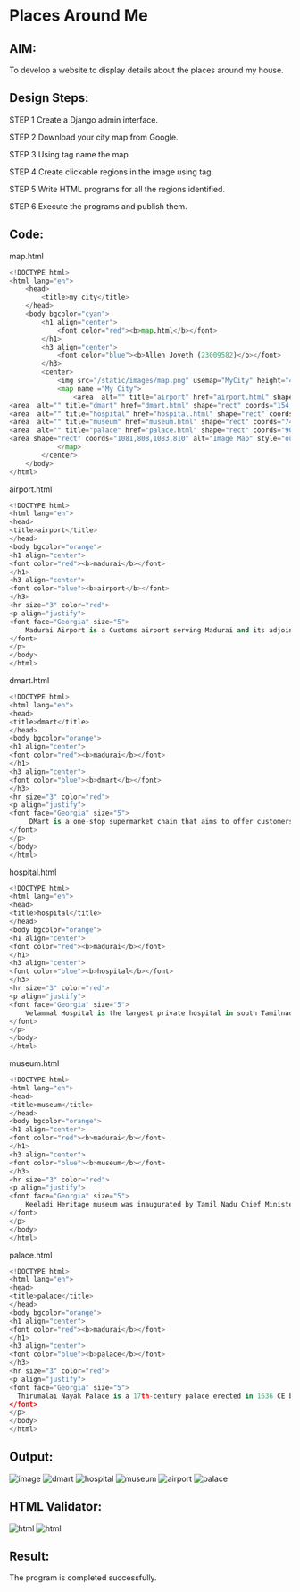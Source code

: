 # Places Around Me
## AIM:
To develop a website to display details about the places around my house.

## Design Steps:

STEP 1
Create a Django admin interface.

STEP 2
Download your city map from Google.

STEP 3
Using <map> tag name the map.

STEP 4
Create clickable regions in the image using <area> tag.

STEP 5
Write HTML programs for all the regions identified.

STEP 6
Execute the programs and publish them.

## Code:
map.html
```py
<!DOCTYPE html>
<html lang="en">
    <head>
        <title>my city</title>
    </head>
    <body bgcolor="cyan">
        <h1 align="center">
            <font color="red"><b>map.html</b></font>
        </h1>
        <h3 align="center">
            <font color="blue"><b>Allen Joveth (23009582)</b></font>
        </h3>
        <center>
            <img src="/static/images/map.png" usemap="MyCity" height="420" width="1100">
            <map name ="My City">
                <area  alt="" title="airport" href="airport.html" shape="rect" coords="469,140,519,190" style="outline:none;" target="_self"     />
<area  alt="" title="dmart" href="dmart.html" shape="rect" coords="154,105,204,155" style="outline:none;" target="_self"     />
<area  alt="" title="hospital" href="hospital.html" shape="rect" coords="471,392,521,442" style="outline:none;" target="_self"     />
<area  alt="" title="museum" href="museum.html" shape="rect" coords="742,727,792,771" style="outline:none;" target="_self"     />
<area  alt="" title="palace" href="palace.html" shape="rect" coords="909,575,959,619" style="outline:none;" target="_self"     />
<area shape="rect" coords="1081,808,1083,810" alt="Image Map" style="outline:none;" title="Image Map" href="map.html" />
            </map>
        </center>
    </body>
</html>
```
airport.html
```py
<!DOCTYPE html>
<html lang="en">
<head>
<title>airport</title>
</head>
<body bgcolor="orange">
<h1 align="center">
<font color="red"><b>madurai</b></font>
</h1>
<h3 align="center">
<font color="blue"><b>airport</b></font>
</h3>
<hr size="3" color="red">
<p align="justify">
<font face="Georgia" size="5">
    Madurai Airport is a Customs airport serving Madurai and its adjoining districts in Tamil Nadu, India. Customs airport are a kind of Domestic airport which has limited international destinations which are maintained by the customs official and due to which the flight operations from these kinds of airports will be costlier when comparing with other International Airports.
</font>
</p>
</body>
</html>
```
dmart.html
```py
<!DOCTYPE html>
<html lang="en">
<head>
<title>dmart</title>
</head>
<body bgcolor="orange">
<h1 align="center">
<font color="red"><b>madurai</b></font>
</h1>
<h3 align="center">
<font color="blue"><b>dmart</b></font>
</h3>
<hr size="3" color="red">
<p align="justify">
<font face="Georgia" size="5">
     DMart is a one-stop supermarket chain that aims to offer customers a wide range of basic home and personal products under one roof. Each DMart store stocks home utility products - including food, toiletries, beauty products, garments, kitchenware, bed and bath linen, home appliances and more - available at competitive prices that our customers appreciate. Our core objective is to offer customers good products at great value.
</font>
</p>
</body>
</html>
```
hospital.html
```py
<!DOCTYPE html>
<html lang="en">
<head>
<title>hospital</title>
</head>
<body bgcolor="orange">
<h1 align="center">
<font color="red"><b>madurai</b></font>
</h1>
<h3 align="center">
<font color="blue"><b>hospital</b></font>
</h3>
<hr size="3" color="red">
<p align="justify">
<font face="Georgia" size="5">
    Velammal Hospital is the largest private hospital in south Tamilnadu located in the heritage city of Madurai. Right  from inception VMCRI has been focusing on raising the overall standard by benchmarking with the best in the country and giving greater emphasis on world class medical service.
</font>
</p>
</body>
</html>
```
museum.html
```py
<!DOCTYPE html>
<html lang="en">
<head>
<title>museum</title>
</head>
<body bgcolor="orange">
<h1 align="center">
<font color="red"><b>madurai</b></font>
</h1>
<h3 align="center">
<font color="blue"><b>museum</b></font>
</h3>
<hr size="3" color="red">
<p align="justify">
<font face="Georgia" size="5">
    Keeladi Heritage museum was inaugurated by Tamil Nadu Chief Minister M.K. Stalin on 5 March 2023 in Sivaganga, close to the historic archaeological site which was discovered in 2014. The museum has been established at a cost of ₹18.42 crore across 31,000 square feet of land. 
</font>
</p>
</body>
</html>
```
palace.html
```py
<!DOCTYPE html>
<html lang="en">
<head>
<title>palace</title>
</head>
<body bgcolor="orange">
<h1 align="center">
<font color="red"><b>madurai</b></font>
</h1>
<h3 align="center">
<font color="blue"><b>palace</b></font>
</h3>
<hr size="3" color="red">
<p align="justify">
<font face="Georgia" size="5">
  Thirumalai Nayak Palace is a 17th-century palace erected in 1636 CE by King Tirumala Nayaka, a king of Madurai's Nayaka dynasty who ruled Madurai from 1623 to 1659, in the city of Madurai, India.
</font>
</p>
</body>
</html>
```


## Output:
![image](image.png)
![dmart](dmart.png)
![hospital](hospital.png)
![museum](museum.png)
![airport](airport.png)
![palace](palace.png)

## HTML Validator:
![html](htmlvalidator1.png)
![html](htmlvalidator2.png)

## Result:
The program is completed successfully.